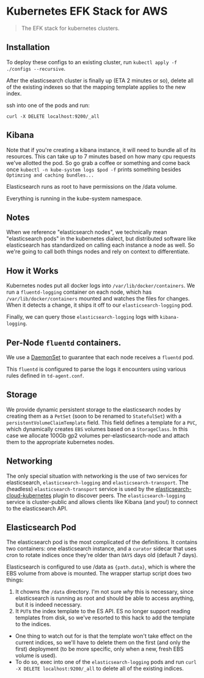 # Kubernetes EFK Stack for AWS

> The EFK stack for kubernetes clusters.

## Installation

To deploy these configs to an existing cluster, run `kubectl apply -f ./configs --recursive`.

After the elasticsearch cluster is finally up (ETA 2 minutes or so), delete all of the existing indexes so that the mapping template applies to the new index.

ssh into one of the pods and run:

```
curl -X DELETE localhost:9200/_all
```

## Kibana

Note that if you're creating a kibana instance, it will need to bundle all of its resources. This can take up to 7 minutes based on how many cpu requests we've allotted the pod. So go grab a coffee or something and come back once `kubectl -n kube-system logs $pod -f` prints something besides `Optimzing and caching bundles...`

Elasticsearch runs as root to have permissions on the /data volume.

Everything is running in the kube-system namespace.

## Notes

When we reference "elasticsearch nodes", we technically mean "elasticsearch pods" in the kubernetes dialect, but distributed software like elasticsearch has standardized on calling each instance a node as well. So we're going to call both things nodes and rely on context to differentiate.

## How it Works

Kubernetes nodes put all docker logs into `/var/lib/docker/containers`. We run a `fluentd-logging` container on each node, which has `/var/lib/docker/containers` mounted and watches the files for changes. When it detects a change, it ships it off to our `elasticsearch-logging` pod.

Finally, we can query those `elasticsearch-logging` logs with `kibana-logging`.

## Per-Node `fluentd` containers.

We use a [DaemonSet](http://kubernetes.io/docs/admin/daemons/) to guarantee that each node receives a `fluentd` pod.

This `fluentd` is configured to parse the logs it encounters using various rules defined in `td-agent.conf`.

## Storage

We provide dynamic persistent storage to the elasticsearch nodes by creating them as a `PetSet` (soon to be renamed to `StatefulSet`) with a `persistentVolumeClaimTemplate` field. This field defines a template for a `PVC`, which dynamically creates `EBS` volumes based on a `StorageClass`. In this case we allocate 100Gb gp2 volumes per-elasticsearch-node and attach them to the appropriate kubernetes nodes.

## Networking

The only special situation with networking is the use of two services for elasticsearch, `elasticsearch-logging` and `elasticsearch-transport`. The (headless) `elasticsearch-transport` service is used by the [elasticsearch-cloud-kubernetes](https://github.com/fabric8io/elasticsearch-cloud-kubernetes) plugin to discover peers. The `elasticsearch-logging` service is cluster-public and allows clients like Kibana (and you!) to connect to the elasticsearch API.

## Elasticsearch Pod

The elasticsearch pod is the most complicated of the definitions. It contains two containers: one elasticsearch instance, and a `curator` sidecar that uses cron to rotate indices once they're older than `DAYS` days old (default 7 days).

Elasticsearch is configured to use /data as `{path.data}`, which is where the EBS volume from above is mounted. The wrapper startup script does two things:

1. It chowns the `/data` directory. I'm not sure _why_ this is necessary, since elasticsearch is running as root and should be able to access anything, but it is indeed necessary.
2. It `PUT`s the index template to the ES API. ES no longer support reading templates from disk, so we've resorted to this hack to add the template to the indices.
  - One thing to watch out for is that the template won't take effect on the current indices, so we'll have to delete them on the first (and only the first) deployment (to be more specific, only when a new, fresh EBS volume is used).
  - To do so, exec into one of the `elasticsearch-logging` pods and run `curl -X DELETE localhost:9200/_all` to delete all of the existing indices.


